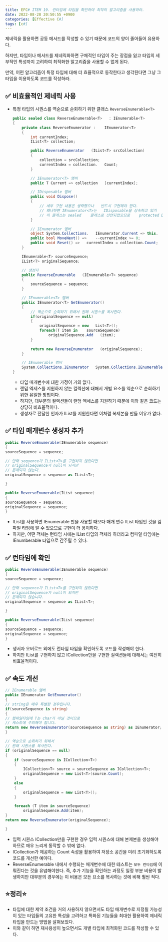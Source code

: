 ```yaml
---
title: EFC# ITEM 19. 런타임에 타입을 확인하여 최적의 알고리즘을 사용하라.
date: 2022-08-28 20:50:55 +0900
categories: [Effective C#]
tags: [c#]
---
```


제네릭을 활용하면 공동 메서드를 작성할 수 있기 때문에 코드의 양이 줄어들어 유용하다.

하지만, 타입이나 메서드를 제네릭화하면 구체적인 타입이 주는 장접을 잃고 타입의 세부적인 특성까지 고려하여 최적화한 알고리즘을 사용할 수 없게 된다.

만약, 어떤 알고리즘이 특정 타입에 대해 더 효율적으로 동작한다고 생각된다면 그냥 그 타입을 이용하도록 코드를 작성하라.

## ✅ 비효율적인 제네릭 사용
- 특정 타입의 시퀀스를 역순으로 순회하기 위한 클래스 `ReverseEnumerable<T>`
  ```csharp
  public sealed class ReverseEnumerable<T>   : IEnumerable<T>
  {
      private class ReverseEnumerator :    IEnumerator<T>
      {
          int currentIndex;
          IList<T> collection;
  
          public ReverseEnumerator   (IList<T> srcCollection)
          {
              collection = srcCollection;
              currentIndex = collection.   Count;
          }
  
          // IEnumerator<T> 멤버
          public T Current => collection   [currentIndex];
  
          // IDisposable 멤버
          public void Dispose()
          {
              // 세부 구현 내용은 생략했으나   반드시 구현해야 한다.
              // 왜냐하면 IEnumerator<T>는   IDisposable을 상속하고 있기   때문이다.
              // 이 클래스는 sealed    클래스로 선언되었으므로    protected Dispose() 메서드는   필요 없다.
          }
  
          // IEnumerator 멤버
          object System.Collections.   IEnumerator.Current => this.   Current;
          public bool MoveNext() =>    --currentIndex >= 0;       
          public void Reset() =>   currentIndex = collection.Count;
      }
  
      IEnumerable<T> sourceSequence;
      IList<T> originalSequence;
  
      // 생성자
      public ReverseEnumerable   (IEnumerable<T> sequence)
      {
          sourceSequence = sequence;
      }
  
      // IEnumerable<T> 멤버
      public IEnumerator<T> GetEnumerator()
      {
          // 역순으로 순회하기 위해서 원래 시퀀스를 복사한다.
          if(originalSequence == null)
          {
              originalSequence = new   List<T>();
              foreach(T item in    sourceSequence)
                  originalSequence.Add   (item);
          }
           
          return new ReverseEnumerator   (originalSequence);
      }
  
      // IEnumerable 멤버
      System.Collections.IEnumerator   System.Collections.IEnumerable.   GetEnumerator() => this.GetEnumerator  ();
  }
  ```
  - 타입 매개변수에 대한 가정이 거의 없다.
  - 랜덤 엑세스를 지원하지 않는 컬렉션에 대해서 개별 요소를 역순으로 순회하기 위한 유일한 방법이다.
  - 하지만, 대부분의 컬렉션들이 랜덤 엑세스를 지원하기 때문에 이와 같은 코드는 상당히 비효율적이다.
  - 생성자로 전달한 인자가 IList<T>를 지원한다면 이처럼 복제본을 만들 이유가 없다.

## ✅ 타입 매개변수 생성자 추가
```csharp
public ReverseEnumerable(IEnumerable sequence)  
{  
sourceSequence = sequence;

// 만약 sequence가 IList<T>를 구현하지 않았다면
// originalSequence가 null이 되지만
// 문제되지 않는다.
originalSequence = sequence as IList<T>;

}

public ReverseEnumerable(IList sequence)  
{  
sourceSequence = sequence;  
originalSequence = sequence;  
}
```
- IList<T>를 사용하면 IEnumerable<T> 만을 사용할 때보다 매개 변수 IList<T> 타입인 것을 컴파일 타임에 알 수 있으므로 구현이 더 용이하다.
- 하지만, 어떤 객체는 런타임 시에는 IList<T> 타입의 객체라 하더라고 컴파일 타임에는 IEnumberable<T> 타입으로 간주될 수 있다.

## ✅ 런타임에 확인
```csharp
public ReverseEnumerable(IEnumerable sequence)  
{  
sourceSequence = sequence;

// 만약 sequence가 IList<T>를 구현하지 않았다면
// originalSequence가 null이 되지만
// 문제되지 않습니다.
originalSequence = sequence as IList<T>;

}

public ReverseEnumerable(IList sequence)  
{  
sourceSequence = sequence;  
originalSequence = sequence;  
}
```
- 생서자 오버로드 외에도 런타임 타입을 확인하도록 코드를 작성해야 한다.
- 하지만 IList<T>를 구현하지 않고 ICollection<T>만을 구현한 컬렉션들에 대해서는 여전히 비효율적이다.

## ✅ 속도 개선
```csharp
// IEnumerable 멤버  
public IEnumerator GetEnumerator()  
{  
// string은 매우 특별한 경우입니다.  
if(sourceSequence is string)  
{  
// 컴파일타임에 T는 char가 아닐 것이므로  
// 캐스트에 주의해야 합니다.  
return new ReverseEnumerator(sourceSequence as string) as IEnumerator;  
}

// 역순으로 순회하기 위해서
// 원래 시퀀스를 복사한다.
if (originalSequence == null)
{
    if (sourceSequence is ICollection<T>)
    {
        ICollection<T> source = sourceSequence as ICollection<T>;
        originalSequence = new List<T>(source.Count);
    }
    else
    {
        originalSequence = new List<T>();
    }

    foreach (T item in sourceSequence)
        originalSequence.Add(item);
}
return new ReverseEnumerator(originalSequence);

}
```
- 입력 시퀀스 ICollection<T>만을 구현한 경우 입력 시퀀스에 대해 본제본을 생성해야 하므로 매우 느리게 동작할 수 밖에 없다.
- ICollection<T>가 제공하는 Count 속성을 활용하여 저장소 공간을 미리 초기화하도록 코드를 개선한 예이다.
- ReverseEnumerable<T> 내에서 수행되는 매개변수에 대한 테스트는 `모두 런타임`에 이뤄진다는 것을 유념해야한다.
즉, 추가 기능을 확인하는 과정도 일정 부분 비용이 발생하지만 대부분의 경우에는 이 비용은 모든 요소를 복사하는 것에 비해 훨씬 적다.

## ⭐정리⭐
- 타입에 대한 제약 조건을 거의 사용하지 않으면서도 타입 매개변수로 지정될 가능성이 있는 타입들의 고유한 특성을 고려하고 특화된 기능들을 최대한 활용하여 제네릭 타입을 만드는 방법을 살펴보았다.
- 이와 같이 하면 재사용성이 높으면서도 개별 타입에 최적화된 코드를 작성할 수 있다.

